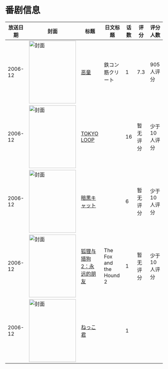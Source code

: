 # 番剧信息

|放送日期|封面|标题|日文标题|话数|评分|评分人数|
|---|---|---|---|---|---|---|
|2006-12|<img src="//lain.bgm.tv/pic/cover/c/49/8f/6437_q82oC.jpg" alt="封面" style="width:150px;height:200px;object-fit:cover;">|[恶童](https://bangumi.tv/subject/6437)|鉄コン筋クリート|1|7.3|905人评分|
|2006-12|<img src="//lain.bgm.tv/pic/cover/c/6d/f4/189665_4JQnS.jpg" alt="封面" style="width:150px;height:200px;object-fit:cover;">|[TOKYO LOOP](https://bangumi.tv/subject/189665)||16|暂无评分|少于10人评分|
|2006-12|<img src="//lain.bgm.tv/pic/cover/c/e8/47/112449_94z1H.jpg" alt="封面" style="width:150px;height:200px;object-fit:cover;">|[暗黒キャット](https://bangumi.tv/subject/112449)||6|暂无评分|少于10人评分|
|2006-12|<img src="//lain.bgm.tv/pic/cover/c/6d/39/113083_Zm0W9.jpg" alt="封面" style="width:150px;height:200px;object-fit:cover;">|[狐狸与猎狗2：永远的朋友](https://bangumi.tv/subject/113083)|The Fox and the Hound 2|1|暂无评分|少于10人评分|
|2006-12|<img src="//lain.bgm.tv/pic/cover/c/30/00/332974_2EoPv.jpg" alt="封面" style="width:150px;height:200px;object-fit:cover;">|[ねっこ君](https://bangumi.tv/subject/332974)||1|||
